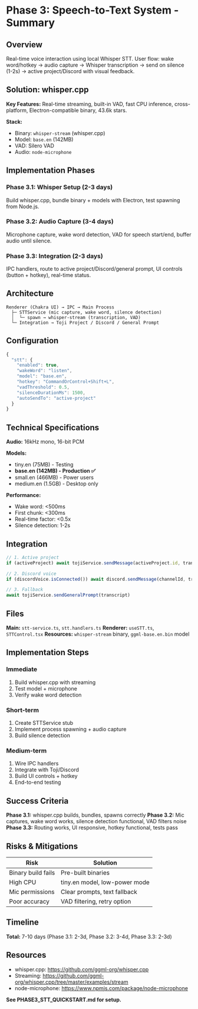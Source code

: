 # Phase 3: Speech-to-Text System - Summary

## Overview

Real-time voice interaction using local Whisper STT. User flow: wake word/hotkey → audio capture → Whisper transcription → send on silence (1-2s) → active project/Discord with visual feedback.

## Solution: whisper.cpp

**Key Features:** Real-time streaming, built-in VAD, fast CPU inference, cross-platform, Electron-compatible binary, 43.6k stars.

**Stack:**

- Binary: `whisper-stream` (whisper.cpp)
- Model: `base.en` (142MB)
- VAD: Silero VAD
- Audio: `node-microphone`

## Implementation Phases

### Phase 3.1: Whisper Setup (2-3 days)

Build whisper.cpp, bundle binary + models with Electron, test spawning from Node.js.

### Phase 3.2: Audio Capture (3-4 days)

Microphone capture, wake word detection, VAD for speech start/end, buffer audio until silence.

### Phase 3.3: Integration (2-3 days)

IPC handlers, route to active project/Discord/general prompt, UI controls (button + hotkey), real-time status.

## Architecture

```text
Renderer (Chakra UI) → IPC → Main Process
  ├─ STTService (mic capture, wake word, silence detection)
  │  └─ spawn → whisper-stream (transcription, VAD)
  └─ Integration → Toji Project / Discord / General Prompt
```

## Configuration

```typescript
{
  "stt": {
    "enabled": true,
    "wakeWord": "listen",
    "model": "base.en",
    "hotkey": "CommandOrControl+Shift+L",
    "vadThreshold": 0.5,
    "silenceDurationMs": 1500,
    "autoSendTo": "active-project"
  }
}
```

## Technical Specifications

**Audio:** 16kHz mono, 16-bit PCM

**Models:**

- tiny.en (75MB) - Testing
- **base.en (142MB) - Production ✅**
- small.en (466MB) - Power users
- medium.en (1.5GB) - Desktop only

**Performance:**

- Wake word: <500ms
- First chunk: <300ms
- Real-time factor: <0.5x
- Silence detection: 1-2s

## Integration

```typescript
// 1. Active project
if (activeProject) await tojiService.sendMessage(activeProject.id, transcript)

// 2. Discord voice
if (discordVoice.isConnected()) await discord.sendMessage(channelId, transcript)

// 3. Fallback
await tojiService.sendGeneralPrompt(transcript)
```

## Files

**Main:** `stt-service.ts`, `stt.handlers.ts`
**Renderer:** `useSTT.ts`, `STTControl.tsx`
**Resources:** `whisper-stream` binary, `ggml-base.en.bin` model

## Implementation Steps

### Immediate

1. Build whisper.cpp with streaming
2. Test model + microphone
3. Verify wake word detection

### Short-term

1. Create STTService stub
2. Implement process spawning + audio capture
3. Build silence detection

### Medium-term

1. Wire IPC handlers
2. Integrate with Toji/Discord
3. Build UI controls + hotkey
4. End-to-end testing

## Success Criteria

**Phase 3.1:** whisper.cpp builds, bundles, spawns correctly
**Phase 3.2:** Mic captures, wake word works, silence detection functional, VAD filters noise
**Phase 3.3:** Routing works, UI responsive, hotkey functional, tests pass

## Risks & Mitigations

| Risk               | Solution                      |
| ------------------ | ----------------------------- |
| Binary build fails | Pre-built binaries            |
| High CPU           | tiny.en model, low-power mode |
| Mic permissions    | Clear prompts, text fallback  |
| Poor accuracy      | VAD filtering, retry option   |

## Timeline

**Total:** 7-10 days (Phase 3.1: 2-3d, Phase 3.2: 3-4d, Phase 3.3: 2-3d)

## Resources

- whisper.cpp: https://github.com/ggml-org/whisper.cpp
- Streaming: https://github.com/ggml-org/whisper.cpp/tree/master/examples/stream
- node-microphone: https://www.npmjs.com/package/node-microphone

**See PHASE3_STT_QUICKSTART.md for setup.**

